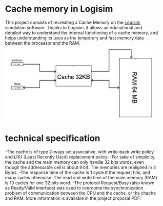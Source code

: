 # Cache memory in Logisim
This project consists of recreating a Cache Memory on the [Logisim](http://www.cburch.com/logisim/) simulation software. 
Thanks to Logisim, it allows an educational and detailed way to understand the internal functioning of a cache memory, 
and helps understanding its uses as the temporary and fast memory data between the processor and the RAM.
![Global representation of the architecture using cache](global_architecture.png)

# technical specification
-The cache is of type 2-ways set associative, with write-back write policy and LRU (Least Recently Used) replacement policy.
-For sake of simplicity, the cache and the main memory can only handle 32 bits words, even though the addressable cell is about 8 bit. The memories are realigned in 4 Bytes.
-The response time of the cache is 1 cycle if the request hits, and many cycles otherwise. The read and write time of the main memory (RAM) is 10 cycles for one 32 bits word.
-The protocol Request/Busy (also known as Ready/Valid interface) was used to overcome the synchronization problem of communication between the CPU and the cache, or the chache and RAM.
More information is available in the project proposal PDF.


